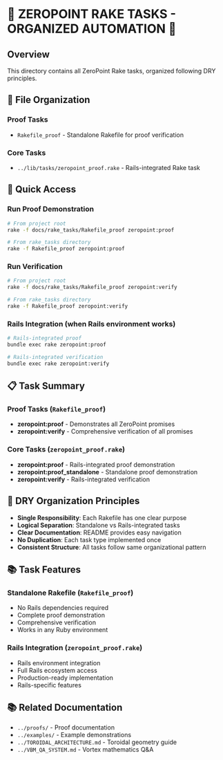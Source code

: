 # 🌌 ZEROPOINT RAKE TASKS - ORGANIZED AUTOMATION 🌌

## Overview

This directory contains all ZeroPoint Rake tasks, organized following DRY principles.

## 📁 File Organization

### **Proof Tasks**
- `Rakefile_proof` - Standalone Rakefile for proof verification

### **Core Tasks**
- `../lib/tasks/zeropoint_proof.rake` - Rails-integrated Rake task

## 🎯 Quick Access

### **Run Proof Demonstration**
```bash
# From project root
rake -f docs/rake_tasks/Rakefile_proof zeropoint:proof

# From rake_tasks directory
rake -f Rakefile_proof zeropoint:proof
```

### **Run Verification**
```bash
# From project root
rake -f docs/rake_tasks/Rakefile_proof zeropoint:verify

# From rake_tasks directory
rake -f Rakefile_proof zeropoint:verify
```

### **Rails Integration** (when Rails environment works)
```bash
# Rails-integrated proof
bundle exec rake zeropoint:proof

# Rails-integrated verification
bundle exec rake zeropoint:verify
```

## 📋 Task Summary

### **Proof Tasks** (`Rakefile_proof`)
- **zeropoint:proof** - Demonstrates all ZeroPoint promises
- **zeropoint:verify** - Comprehensive verification of all promises

### **Core Tasks** (`zeropoint_proof.rake`)
- **zeropoint:proof** - Rails-integrated proof demonstration
- **zeropoint:proof_standalone** - Standalone proof demonstration
- **zeropoint:verify** - Rails-integrated verification

## 🌌 DRY Organization Principles

- **Single Responsibility**: Each Rakefile has one clear purpose
- **Logical Separation**: Standalone vs Rails-integrated tasks
- **Clear Documentation**: README provides easy navigation
- **No Duplication**: Each task type implemented once
- **Consistent Structure**: All tasks follow same organizational pattern

## 📚 Task Features

### **Standalone Rakefile** (`Rakefile_proof`)
- No Rails dependencies required
- Complete proof demonstration
- Comprehensive verification
- Works in any Ruby environment

### **Rails Integration** (`zeropoint_proof.rake`)
- Rails environment integration
- Full Rails ecosystem access
- Production-ready implementation
- Rails-specific features

## 📚 Related Documentation

- `../proofs/` - Proof documentation
- `../examples/` - Example demonstrations
- `../TOROIDAL_ARCHITECTURE.md` - Toroidal geometry guide
- `../VBM_QA_SYSTEM.md` - Vortex mathematics Q&A 